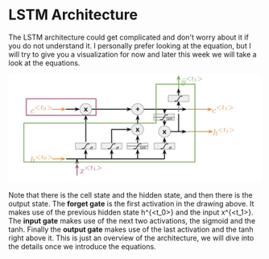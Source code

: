 # LSTM Architecture

The LSTM architecture could get complicated and don't worry about it if you do not understand it. I personally prefer looking at the equation, but I will try to give you a visualization for now and later this week we will take a look at the equations. 

![](hF73XoHdQ-ae916B3fPmHg_a0e7faa067d34f8da4cc2d1676fe64a3_Screen-Shot-2.png)

Note that there is the cell state and the hidden state, and then there is the output state. The **forget gate** is the first activation in the drawing above. It makes use of the previous hidden state h^{<t_0>} and the input x^{<t_1>}. The **input gate** makes use of the next two activations, the sigmoid and the tanh. Finally the **output gate** makes use of the last activation and the tanh right above it. This is just an overview of the architecture, we will dive into the details once we introduce the equations. 

